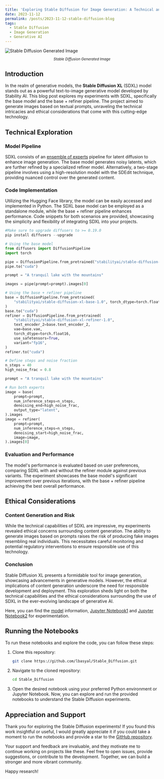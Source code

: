 ```yaml
---
title: 'Exploring Stable Diffusion for Image Generation: A Technical and Ethical Perspective'
date: 2023-11-12
permalink: /posts/2023-11-12-stable-diffusion-blog
tags:
  - Stable Diffusion
  - Image Generation
  - Generative AI
---
```


<div>
    <img src="https://lbasyal.github.io/images/Stable_diffusion.png" alt="Stable Diffusion Generated Image"/>
    <p style="text-align:center; font-style: italic; font-size: smaller;">Stable Diffusion Generated Image</p>
</div>

## Introduction

In the realm of generative models, the **Stable Diffusion XL** (SDXL) model stands out as a powerful text-to-image generative model developed by Stability AI. This blog post explores my experiments with SDXL, specifically the base model and the base + refiner pipeline. The project aimed to generate images based on textual prompts, unraveling the technical intricacies and ethical considerations that come with this cutting-edge technology.

## Technical Exploration

### Model Pipeline

SDXL consists of an [ensemble of experts](https://arxiv.org/abs/2211.01324) pipeline for latent diffusion to enhance image generation. The base model generates noisy latents, which are further refined by a specialized refiner model. Alternatively, a two-stage pipeline involves using a high-resolution model with the SDEdit technique, providing nuanced control over the generated content.

### Code Implementation

Utilizing the Hugging Face library, the model can be easily accessed and implemented in Python. The SDXL base model can be employed as a standalone module, while the base + refiner pipeline enhances performance. Code snippets for both scenarios are provided, showcasing the simplicity and flexibility of integrating SDXL into your projects.

```python
#Make sure to upgrade diffusers to >= 0.19.0
pip install diffusers --upgrade

# Using the base model
from diffusers import DiffusionPipeline
import torch

pipe = DiffusionPipeline.from_pretrained("stabilityai/stable-diffusion-xl-base-1.0", torch_dtype=torch.float16, use_safetensors=True, variant="fp16")
pipe.to("cuda")

prompt = "A tranquil lake with the mountains"

images = pipe(prompt=prompt).images[0]

# Using the base + refiner pipeline
base = DiffusionPipeline.from_pretrained(
    "stabilityai/stable-diffusion-xl-base-1.0", torch_dtype=torch.float16, variant="fp16", use_safetensors=True
)
base.to("cuda")
refiner = DiffusionPipeline.from_pretrained(
    "stabilityai/stable-diffusion-xl-refiner-1.0",
    text_encoder_2=base.text_encoder_2,
    vae=base.vae,
    torch_dtype=torch.float16,
    use_safetensors=True,
    variant="fp16",
)
refiner.to("cuda")

# Define steps and noise fraction
n_steps = 40
high_noise_frac = 0.8

prompt = "A tranquil lake with the mountains"

# Run both experts
image = base(
    prompt=prompt,
    num_inference_steps=n_steps,
    denoising_end=high_noise_frac,
    output_type="latent",
).images
image = refiner(
    prompt=prompt,
    num_inference_steps=n_steps,
    denoising_start=high_noise_frac,
    image=image,
).images[0]

```
### Evaluation and Performance
The model's performance is evaluated based on user preferences, comparing SDXL with and without the refiner module against previous variants. The experiment showcases the base model's significant improvement over previous iterations, with the base + refiner pipeline achieving the best overall performance.

## Ethical Considerations

### Content Generation and Risk
While the technical capabilities of SDXL are impressive, my experiments revealed ethical concerns surrounding content generation. The ability to generate images based on prompts raises the risk of producing fake images resembling real individuals. This necessitates careful monitoring and potential regulatory interventions to ensure responsible use of this technology.

### Conclusion
Stable Diffusion XL presents a formidable tool for image generation, showcasing advancements in generative models. However, the ethical implications of content generation underscore the need for responsible development and deployment. This exploration sheds light on both the technical capabilities and the ethical considerations surrounding the use of SDXL in the ever-evolving landscape of generative AI.

Here, you can find the [model](https://huggingface.co/stabilityai/stable-diffusion-xl-base-1.0) information, [Jupyter Notebook1](https://github.com/lbasyal/Stable_Diffusion/blob/main/stable_diffusion_xl_base_1_0_lbasyal.ipynb) and [Jupyter Notebook2](https://github.com/lbasyal/Stable_Diffusion/blob/main/Stable_Diffusion_lbasyal.ipynb) for experimentation.

## Running the Notebooks

To run these notebooks and explore the code, you can follow these steps:

1. Clone this repository:
   ```bash
   git clone https://github.com/lbasyal/Stable_Diffusion.git
    ```
2. Navigate to the cloned repository:
    ```bash
    cd Stable_Diffusion
    ```
3. Open the desired notebook using your preferred Python environment or Jupyter Notebook. Now, you can explore and run the provided notebooks to understand the Stable Diffusion experiments.

## Appreciation and Support

Thank you for exploring the Stable Diffusion experiments! If you found this work insightful or useful, I would greatly appreciate it if you could take a moment to run the notebooks and provide a star to the [GitHub repository](https://github.com/lbasyal/Stable_Diffusion).

Your support and feedback are invaluable, and they motivate me to continue working on projects like these. Feel free to open issues, provide suggestions, or contribute to the development. Together, we can build a stronger and more vibrant community.

Happy research!

